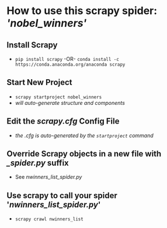 # How to use this scrapy spider: _'nobel_winners'_

## Install Scrapy

 - `pip install scrapy` -OR- `conda install -c https://conda.anaconda.org/anaconda scrapy`
 

## Start New Project

 - `scrapy startproject nobel_winners`
 - _will auto-generate structure and components_

## Edit the _scrapy.cfg_ Config File

 - _the .cfg is auto-generated by the `startproject` command_
 
## Override Scrapy objects in a new file with _\_spider.py_ suffix

 - See _nwinners_list_spider.py_
 
## Use scrapy to call your spider '_nwinners_list_spider.py_'
  
 - `scrapy crawl nwinners_list`